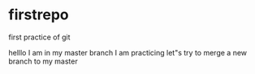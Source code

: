 # firstrepo
first practice of git

helllo I am in my master branch 
I am practicing 
let"s try to merge a new branch to my master

